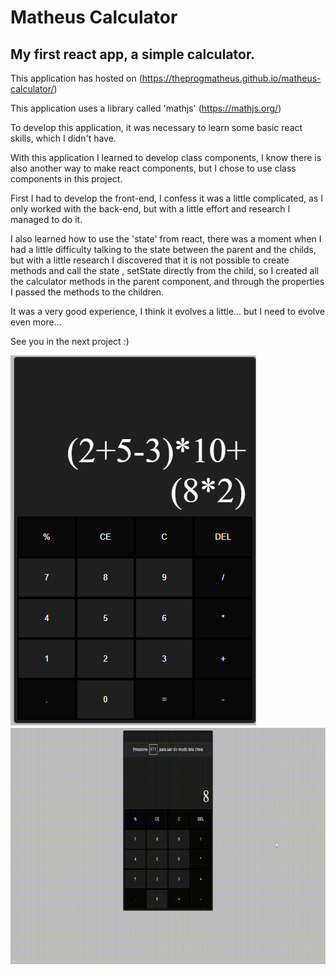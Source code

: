 # Matheus Calculator

## My first react app, a simple calculator.

This application has hosted on (https://theprogmatheus.github.io/matheus-calculator/)

This application uses a library called 'mathjs' (https://mathjs.org/)

To develop this application, it was necessary to learn some basic react skills, which I didn't have.

With this application I learned to develop class components, I know there is also another way to make react components, but I chose to use class components in this project.

First I had to develop the front-end, I confess it was a little complicated, as I only worked with the back-end, but with a little effort and research I managed to do it.

I also learned how to use the 'state' from react, there was a moment when I had a little difficulty talking to the state between the parent and the childs, but with a little research I discovered that it is not possible to create methods and call the state , setState directly from the child, so I created all the calculator methods in the parent component, and through the properties I passed the methods to the children.

It was a very good experience, I think it evolves a little... but I need to evolve even more...


See you in the next project :)

![alt text](https://github.com/theprogmatheus/matheus-calculator/blob/master/prints/Screenshot_1.png?raw=true)
![alt text](https://github.com/theprogmatheus/matheus-calculator/blob/master/prints/running.gif?raw=true)